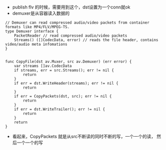 #

##
- publish flv 的时候，需要用到这个，dst设置为一个conn就ok
- demuxer是从容器读入数据的
```$xslt
// Demuxer can read compressed audio/video packets from container formats like MP4/FLV/MPEG-TS.
type Demuxer interface {
	PacketReader // read compressed audio/video packets
	Streams() ([]CodecData, error) // reads the file header, contains video/audio meta infomations
}

```


```$xslt

func CopyFile(dst av.Muxer, src av.Demuxer) (err error) {
	var streams []av.CodecData
	if streams, err = src.Streams(); err != nil {
		return
	}
	if err = dst.WriteHeader(streams); err != nil {
		return
	}
	if err = CopyPackets(dst, src); err != nil {
		return
	}
	if err = dst.WriteTrailer(); err != nil {
		return
	}
	return
}

```

- 看起来，CopyPackets 就是从src不断读的同时不断的写，一个一个的读， 然后一个一个的写